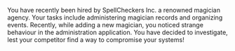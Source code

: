 You have recently been hired by SpellCheckers Inc. a renowned magician agency. Your tasks include administering magician
records and organizing events. Recently, while adding a new magician, you noticed strange behaviour in the
administration application. You have decided to investigate, lest your competitor find a way to compromise your systems!
